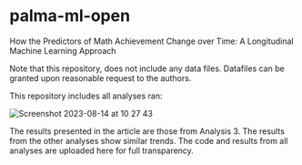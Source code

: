 # palma-ml-open
How the Predictors of Math Achievement Change over Time: A Longitudinal Machine Learning Approach

Note that this repository, does not include any data files. Datafiles can be granted upon reasonable request to the authors.

This repository includes all analyses ran:

![Screenshot 2023-08-14 at 10 27 43](https://github.com/Rosa-Lavelle-Hill/palma-ml-open/assets/51444424/1351d0fd-e511-4c53-b517-e7ad981e2f13)

The results presented in the article are those from Analysis 3. The results from the other analyses show similar trends. The code and results from all analyses are uploaded here for full transparency.
